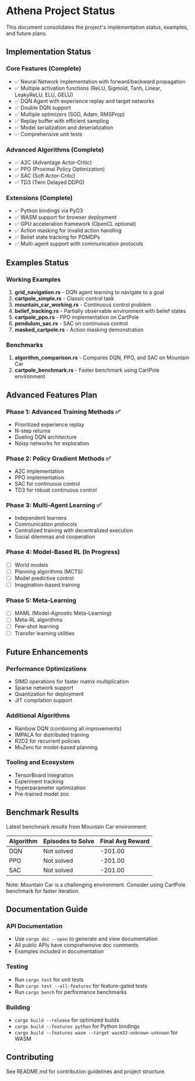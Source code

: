 # Athena Project Status

This document consolidates the project's implementation status, examples, and future plans.

## Implementation Status

### Core Features (Complete)
- ✅ Neural Network implementation with forward/backward propagation
- ✅ Multiple activation functions (ReLU, Sigmoid, Tanh, Linear, LeakyReLU, ELU, GELU)
- ✅ DQN Agent with experience replay and target networks
- ✅ Double DQN support
- ✅ Multiple optimizers (SGD, Adam, RMSProp)
- ✅ Replay buffer with efficient sampling
- ✅ Model serialization and deserialization
- ✅ Comprehensive unit tests

### Advanced Algorithms (Complete)
- ✅ A2C (Advantage Actor-Critic)
- ✅ PPO (Proximal Policy Optimization)
- ✅ SAC (Soft Actor-Critic)
- ✅ TD3 (Twin Delayed DDPG)

### Extensions (Complete)
- ✅ Python bindings via PyO3
- ✅ WASM support for browser deployment
- ✅ GPU acceleration framework (OpenCL optional)
- ✅ Action masking for invalid action handling
- ✅ Belief state tracking for POMDPs
- ✅ Multi-agent support with communication protocols

## Examples Status

### Working Examples
1. **grid_navigation.rs** - DQN agent learning to navigate to a goal
2. **cartpole_simple.rs** - Classic control task
3. **mountain_car_working.rs** - Continuous control problem
4. **belief_tracking.rs** - Partially observable environment with belief states
5. **cartpole_ppo.rs** - PPO implementation on CartPole
6. **pendulum_sac.rs** - SAC on continuous control
7. **masked_cartpole.rs** - Action masking demonstration

### Benchmarks
1. **algorithm_comparison.rs** - Compares DQN, PPO, and SAC on Mountain Car
2. **cartpole_benchmark.rs** - Faster benchmark using CartPole environment

## Advanced Features Plan

### Phase 1: Advanced Training Methods ✅
- Prioritized experience replay
- N-step returns
- Dueling DQN architecture
- Noisy networks for exploration

### Phase 2: Policy Gradient Methods ✅
- A2C implementation
- PPO implementation  
- SAC for continuous control
- TD3 for robust continuous control

### Phase 3: Multi-Agent Learning ✅
- Independent learners
- Communication protocols
- Centralized training with decentralized execution
- Social dilemmas and cooperation

### Phase 4: Model-Based RL (In Progress)
- [ ] World models
- [ ] Planning algorithms (MCTS)
- [ ] Model predictive control
- [ ] Imagination-based training

### Phase 5: Meta-Learning
- [ ] MAML (Model-Agnostic Meta-Learning)
- [ ] Meta-RL algorithms
- [ ] Few-shot learning
- [ ] Transfer learning utilities

## Future Enhancements

### Performance Optimizations
- SIMD operations for faster matrix multiplication
- Sparse network support
- Quantization for deployment
- JIT compilation support

### Additional Algorithms
- Rainbow DQN (combining all improvements)
- IMPALA for distributed training
- R2D2 for recurrent policies
- MuZero for model-based planning

### Tooling and Ecosystem
- TensorBoard integration
- Experiment tracking
- Hyperparameter optimization
- Pre-trained model zoo

## Benchmark Results

Latest benchmark results from Mountain Car environment:

| Algorithm | Episodes to Solve | Final Avg Reward |
|-----------|-------------------|------------------|
| DQN | Not solved | -201.00 |
| PPO | Not solved | -201.00 |
| SAC | Not solved | -201.00 |

Note: Mountain Car is a challenging environment. Consider using CartPole benchmark for faster iteration.

## Documentation Guide

### API Documentation
- Use `cargo doc --open` to generate and view documentation
- All public APIs have comprehensive doc comments
- Examples included in documentation

### Testing
- Run `cargo test` for unit tests
- Run `cargo test --all-features` for feature-gated tests
- Run `cargo bench` for performance benchmarks

### Building
- `cargo build --release` for optimized builds
- `cargo build --features python` for Python bindings
- `cargo build --features wasm --target wasm32-unknown-unknown` for WASM

## Contributing

See README.md for contribution guidelines and project structure.